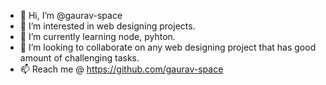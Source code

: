 - 👋 Hi, I’m @gaurav-space
- 👀 I’m interested in web designing projects.
- 🌱 I’m currently learning node, pyhton.
- 💞️ I’m looking to collaborate on any web designing project that has good amount of challenging tasks.
- 📫 Reach me @ https://github.com/gaurav-space

<!---
gaurav-space/gaurav-space is a ✨ special ✨ repository because its `README.md` (this file) appears on your GitHub profile.
You can click the Preview link to take a look at your changes.
--->
